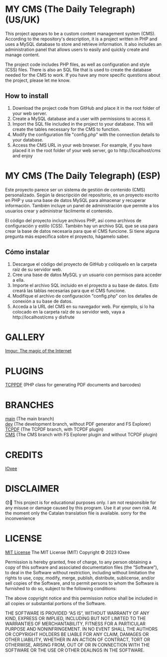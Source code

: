 

# MY CMS (The Daily Telegraph) (US/UK)

This project appears to be a custom content management system (CMS). According to the repository's description, it is a project written in PHP and uses a MySQL database to store and retrieve information. It also includes an administration panel that allows users to easily and quickly create and manage content.

The project code includes PHP files, as well as configuration and style (CSS) files. There is also an SQL file that is used to create the database needed for the CMS to work. If you have any more specific questions about the project, please let me know.

## How to install
1. Download the project code from GitHub and place it in the root folder of your web server.
2. Create a MySQL database and a user with permissions to access it.
3. Import the SQL file included in the project to your database. This will create the tables necessary for the CMS to function.
4. Modify the configuration file "config.php" with the connection details to your database.
5. Access the CMS URL in your web browser. For example, if you have placed it in the root folder of your web server, go to http://localhost/cms and enjoy


# MY CMS (The Daily Telegraph) (ESP)

Este proyecto parece ser un sistema de gestión de contenido (CMS) personalizado. Según la descripción del repositorio, es un proyecto escrito en PHP y usa una base de datos MySQL para almacenar y recuperar información. También incluye un panel de administración que permite a los usuarios crear y administrar fácilmente el contenido.

El código del proyecto incluye archivos PHP, así como archivos de configuración y estilo (CSS). También hay un archivo SQL que se usa para crear la base de datos necesaria para que el CMS funcione. Si tiene alguna pregunta más específica sobre el proyecto, hágamelo saber.

## Cómo instalar
1. Descargue el código del proyecto de GitHub y colóquelo en la carpeta raíz de su servidor web.
2. Cree una base de datos MySQL y un usuario con permisos para acceder a ella.
3. Importe el archivo SQL incluido en el proyecto a su base de datos. Esto creará las tablas necesarias para que el CMS funcione.
4. Modifique el archivo de configuración "config.php" con los detalles de conexión a su base de datos.
5. Acceda a la URL del CMS en su navegador web. Por ejemplo, si lo ha colocado en la carpeta raíz de su servidor web, vaya a http://localhost/cms y disfrute


# GALLERY
[Imgur: The magic of the Internet](https://imgur.com/a/XYzjc0e)

# PLUGINS
[TCPPDF](https://github.com/tcpdf/tcpdf) (PHP class for generating PDF documents and barcodes)

# BRANCHES
[main](https://github.com/IOxee/My-CMS/tree/main) (The main branch) <br/>
[dev](https://github.com/IOxee/My-CMS/tree/develop) (The development branch, without PDF generator and FS Explorer) <br/>
[TCPDF](https://github.com/IOxee/My-CMS/tree/TCPDF) (The TCPDF branch, with TCPDF plugin) <br/>
[CMS](https://github.com/IOxee/My-CMS/tree/CMS) (The CMS branch with FS Explorer plugin and without TCPDF plugin) <br/>

# CREDITS
[IOxee](https://github.com/IOxee)

# DISCLAIMER
😞🙏 This project is for educational purposes only. I am not responsible for any misuse or damage caused by this program. Use it at your own risk.
At the moment only the Catalan translation file is available. sorry for the inconvenience

# LICENSE
[MIT License](https://mit-license.org/)
The MIT License (MIT)
Copyright © 2023 IOxee

Permission is hereby granted, free of charge, to any person obtaining a copy of this software and associated documentation files (the “Software”), to deal in the Software without restriction, including without limitation the rights to use, copy, modify, merge, publish, distribute, sublicense, and/or sell copies of the Software, and to permit persons to whom the Software is furnished to do so, subject to the following conditions:

The above copyright notice and this permission notice shall be included in all copies or substantial portions of the Software.

THE SOFTWARE IS PROVIDED “AS IS”, WITHOUT WARRANTY OF ANY KIND, EXPRESS OR IMPLIED, INCLUDING BUT NOT LIMITED TO THE WARRANTIES OF MERCHANTABILITY, FITNESS FOR A PARTICULAR PURPOSE AND NONINFRINGEMENT. IN NO EVENT SHALL THE AUTHORS OR COPYRIGHT HOLDERS BE LIABLE FOR ANY CLAIM, DAMAGES OR OTHER LIABILITY, WHETHER IN AN ACTION OF CONTRACT, TORT OR OTHERWISE, ARISING FROM, OUT OF OR IN CONNECTION WITH THE SOFTWARE OR THE USE OR OTHER DEALINGS IN THE SOFTWARE.

